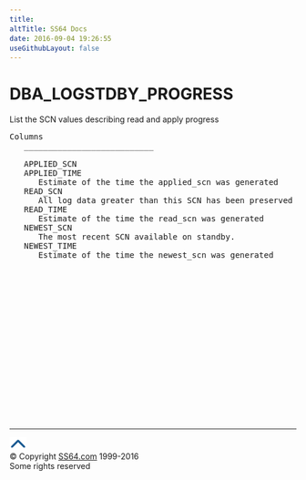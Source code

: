 ```yaml
---
title:
altTitle: SS64 Docs
date: 2016-09-04 19:26:55
useGithubLayout: false
---
```

<!-- #BeginLibraryItem "/Library/head_orad.lbi" --><!-- #EndLibraryItem --><h1>DBA_LOGSTDBY_PROGRESS </h1><p> List the SCN values describing read and apply progress </p> 
 
<pre>Columns
   ___________________________
 
   APPLIED_SCN
   APPLIED_TIME
      Estimate of the time the applied_scn was generated
   READ_SCN
      All log data greater than this SCN has been preserved in the database
   READ_TIME
      Estimate of the time the read_scn was generated
   NEWEST_SCN
      The most recent SCN available on standby.
   NEWEST_TIME
      Estimate of the time the newest_scn was generated

</pre><!-- #BeginLibraryItem "/Library/foot_orad.lbi" --><p>
<!-- oracle-footer -->
<ins class="adsbygoogle" style="display:inline-block;width:300px;height:250px" data-ad-client="ca-pub-6140977852749469" data-ad-slot="4275490898"></ins>
<script>
(adsbygoogle = window.adsbygoogle || []).push({});
</script></p>
<hr>
<div id="bl" class="footer"><a href="DBA_LOGSTDBY_PROGRESS.html#"><img src="../images/top.png" width="30" height="22" alt="Back to the Top"></a></div>
<div id="br" class="footer, tagline">© Copyright <a href="http://ss64.com/">SS64.com</a> 1999-2016<br>
Some rights reserved</div>
<!-- #EndLibraryItem -->

